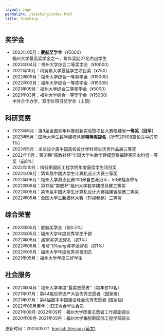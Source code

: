 ```yaml
---
layout: page
permalink: /teaching/index.html
title: Teaching
---
```


## 奖学金

- 2023年05月：**厦航奖学金**（¥5000）<br>福州大学最高奖学金之一，每年奖励27名杰出学生
- 2023年04月：福州大学综合二等奖学金（¥10000）
- 2022年10月：梅努斯大学最佳学生项目奖（¥750）
- 2022年09月：福州大学综合一等奖学金（¥15000）
- 2022年03月：福州大学综合一等奖学金（¥15000）
- 2021年09月：福州大学综合三等奖学金（¥5000）
- 2021年03月：福州大学综合一等奖学金（¥15000）<br>中外合作办学，双学位项目奖学金（上同）

## 科研竞赛

- 2023年6月：第9届全国青年科普创新实验暨项目大赛福建省**一等奖（冠军）**
- 2023年5月：国际大学生数学建模竞赛**特等奖提名**（所有20508篇论文中的前1%）
- 2023年5月：米兰设计周中国高校设计学科师生优秀作品展三等奖
- 2022年11月：第31届“高教社杯”全国大学生数学建模竞赛福建赛区本科组一等奖（前8%）
- 2022年10月：梅努斯国际工程学院年度最佳学生项目奖
- 2022年08月：第15届中国大学生计算机设计大赛三等奖
- 2022年06月：福州大学游泳比赛100米自由泳冠军、50米蛙泳季军
- 2022年06月：第13届“南威杯”福州大学数学建模竞赛三等奖
- 2022年05月：第15届中国大学生计算机设计大赛福建省级赛二等奖
- 2022年05月：全国大学生新媒体大赛（短视频组）三等奖

## 综合荣誉

- 2023年05月：厦航奖学金（前0.5%）
- 2023年05月：福州大学年度优秀学生干部
- 2022年09月：*国家奖学金提名（前1%）*
- 2022年06月：*电信飞Young奖学金提名（前1%）*
- 2022年05月：福州大学年度优秀共青团员
- 2021年05月：福州大学年度三好学生

## 社会服务

- 2022年04月：福州大学年度“最美志愿者”（每年仅10名）
- 2021年07月：第44届世界遗产大会优秀志愿者（国家级）
- 2021年07月：第4届数字中国建设峰会优秀志愿者 (国家级)
- 2022年09月至今：IEEE协会学生会员
- 2021年09月-2022年09月：福州大学团委志愿者工作部副部长
- 2020年09月-2021年09月：福州大学梅努斯国际工程学院班长

更新时间：2023/05/21&nbsp;   [English Version (英文)](https://caihanlin.com/awards/)
